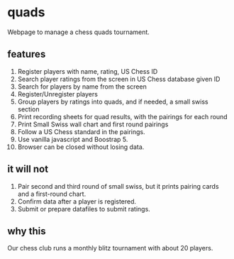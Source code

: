 # quads
Webpage to manage a chess quads tournament.

## features
1. Register players with name, rating, US Chess ID
2. Search player ratings from the screen in US Chess database given ID
3. Search for players by name from the screen
4. Register/Unregister players
5. Group players by ratings into quads, and if needed, a small swiss section
6. Print recording sheets for quad results, with the pairings for each round
7. Print Small Swiss wall chart and first round pairings
8. Follow a US Chess standard in the pairings.
9. Use vanilla javascript and Boostrap 5.
10. Browser can be closed without losing data.

## it will not
1. Pair second and third round of small swiss, but it prints pairing cards and a first-round chart.
2. Confirm data after a player is registered.
3. Submit or prepare datafiles to submit ratings.

## why this
Our chess club runs a monthly blitz tournament with about 20 players.
